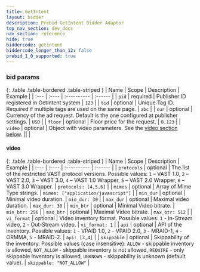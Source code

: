 ```yaml
---
title: GetIntent
layout: bidder
description: Prebid GetIntent Bidder Adaptor
top_nav_section: dev_docs
nav_section: reference
hide: true
biddercode: getintent
biddercode_longer_than_12: false
prebid_1_0_supported: true
---
```


### bid params

{: .table .table-bordered .table-striped }
| Name | Scope | Description | Example |
| :--- | :---- | :---------- | :------ |
| `pid` | required | Publisher ID registered in GetIntent system | `123` |
| `tid` | optional | Unique Tag ID. Required if multiple tags are used on the same page. | `abc` |
| `cur` | optional | Currency of the ad request. Default is the one configured at publisher settings. | `USD` |
| `floor` | optional | Floor price for the request. | `0.123` |
| `video` | optional | Object with video parameters. See the [video section below](#getintent-video). || |

<a name="getintent-video"></a>

#### video

{: .table .table-bordered .table-striped }
| Name | Scope | Description | Example |
| :--- | :---- | :---------- | :------ |
| `protocols` | optional | The list of the restricted VAST protocol versions. Possible values: `1` – VAST 1.0, `2` – VAST 2.0, `3` – VAST 3.0, `4` – VAST 1.0 Wrapper, `5` – VAST 2.0 Wrapper, `6` – VAST 3.0 Wrapper. | `protocols: [4,5,6]` |
| `mimes` | optional | Array of Mime Type strings. | `mimes: ["application/javascript"]` |
| `min_dur` | optional | Minimal video duration. | `min_dur: 30` |
| `max_dur` | optional | Maximal video duration. | `max_dur: 30` |
| `min_btr` | optional | Minimal Video bitrate. | `min_btr: 256` |
| `max_btr` | optional | Maximal Video bitrate. | `max_btr: 512` |
| `vi_format` | optional | Video inventory format. Possible values: `1` - In-Stream video, `2` - Out-Stream video. | `vi_format: 1` |
| `api` | optional | API of the inventory. Possible values: `1` - VPAID 1.0, `2` - VPAID 2.0, `3` - MRAID-1, `4` - ORMMA, `5` - MRAID-2. | `api: [3,4]` |
| `skippable` | optional | Skippability of the inventory. Possible values (case insensitive): `ALLOW` - skippable inventory is allowed, `NOT_ALLOW` - skippable inventory is not allowed, `REQUIRE` - only skippable inventory is allowed, `UNKNOWN` - skippability is unknown (default value). | `skippable: "NOT_ALLOW"` |
